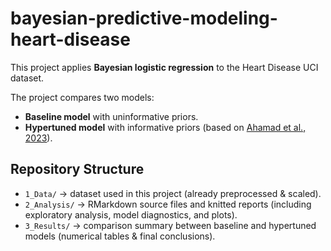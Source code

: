 # bayesian-predictive-modeling-heart-disease

This project applies **Bayesian logistic regression** to the Heart Disease UCI dataset.

The project compares two models:
- **Baseline model** with uninformative priors.
- **Hypertuned model** with informative priors (based on [Ahamad et al., 2023](https://www.mdpi.com/2227-9717/11/3/3734)).

## Repository Structure
- `1_Data/` → dataset used in this project (already preprocessed & scaled).
- `2_Analysis/` → RMarkdown source files and knitted reports (including exploratory analysis, model diagnostics, and plots).
- `3_Results/` → comparison summary between baseline and hypertuned models (numerical tables & final conclusions).
